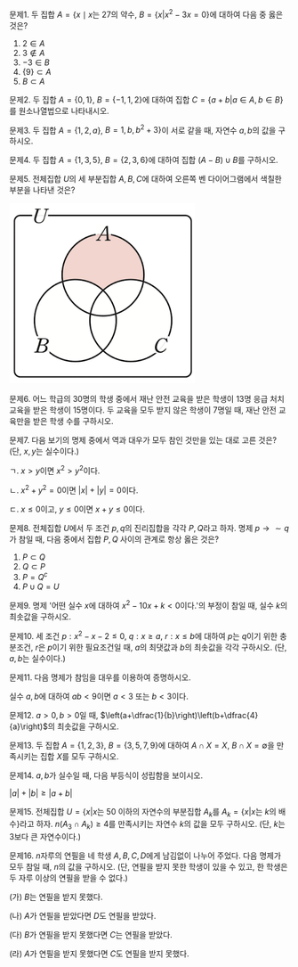 

문제1. 두 집합 $A=\lbrace x\mid x\text{는 27의 약수}$, $B=\lbrace x|x^2-3x=0\rbrace$에 대하여 다음 중 옳은 것은?

1. $2\in A$
2. $3\not\in A$
3. $-3\in B$
4. $\lbrace 9\rbrace\subset A$
5. $B\subset A$


문제2. 두 집합 $A=\lbrace 0, 1\rbrace$, $B=\lbrace -1, 1, 2\rbrace$에 대하여 집합 $C=\lbrace a+b|a\in A, b\in B\rbrace$를 원소나열법으로 나타내시오. 


문제3. 두 집합 $A=\lbrace 1, 2, a\rbrace$, $B=1, b, b^2+3\rbrace$이 서로 같을 때, 자연수 $a, b$의 값을 구하시오. 

문제4. 두 집합 $A=\lbrace 1, 3, 5\rbrace$, $B=\lbrace 2, 3, 6\rbrace$에 대하여 집합 $(A-B)\cup B$를 구하시오. 

문제5. 전체집합 $U$의 세 부분집합 $A, B, C$에 대하여 오른쪽 벤 다이어그램에서 색칠한 부분을 나타낸 것은?

![](Pasted%20image%2020250804000043.png)

문제6. 어느 학급의 30명의 학생 중에서 재난 안전 교육을 받은 학생이 13명 응급 처치 교육을 받은 학생이 15명이다. 두 교육을 모두 받지 않은 학생이 7명일 때, 재난 안전 교육만을 받은 학생 수를 구하시오. 



문제7. 다음 보기의 명제 중에서 역과 대우가 모두 참인 것만을 있는 대로 고른 것은? (단, $x,y$는 실수이다.)

ㄱ. $x>y$이면 $x^2>y^2$이다.

ㄴ. $x^2+y^2=0$이면 $\lvert x\rvert+\lvert y\rvert=0$이다.

ㄷ. $x\leq 0$이고, $y\leq 0$이면 $x+y\leq{0}$이다.



문제8. 전체집합 $U$에서 두 조건 $p, q$의 진리집합을 각각 $P, Q$라고 하자. 명제 $p\longrightarrow \sim q$가 참일 때, 다음 중에서 집합 $P, Q$ 사이의 관계로 항상 옳은 것은?

1. $P\subset Q$
2. $Q\subset P$
3. $P=Q^c$
4. $P\cup Q=U$

문제9. 명제 '어떤 실수 $x$에 대하여 $x^2-10x+k<0$이다.'의 부정이 참일 때, 실수 $k$의 최솟값을 구하시오. 



문제10. 세 조건 $p:x^2-x-2\leq 0$, $q:x\geq a$, $r:x\leq b$에 대하여 $p$는 $q$이기 위한 충분조건, $r$은 $p$이기 위한 필요조건일 때, $a$의 최댓값과 $b$의 최솟값을 각각 구하시오. (단, $a, b$는 실수이다.)


문제11. 다음 명제가 참임을 대우를 이용하여 증명하시오. 

실수 $a, b$에 대하여 $ab<9$이면 $a<3$ 또는 $b<3$이다.



문제12. $a>0, b>0$일 때, $\left(a+\dfrac{1}{b}\right)\left(b+\dfrac{4}{a}\right)$의 최솟값을 구하시오. 



문제13. 두 집합 $A=\lbrace 1, 2, 3\rbrace$, $B=\lbrace 3, 5, 7, 9\rbrace$에 대하여 $A\cap X=X$, $B\cap X=\emptyset$을 만족시키는 집합 $X$를 모두 구하시오. 



문제14. $a, b$가 실수일 때, 다음 부등식이 성립함을 보이시오. 

$\lvert a\rvert+\lvert b\rvert\geq \lvert a+b\rvert$



문제15. 전체집합 $U=\lbrace x|x\text{는 50 이하의 자연수}$의 부분집합 $A_k$를 $A_k=\lbrace x|x\text{는 }k\text{의 배수}\rbrace$라고 하자. $n(A_3\cap A_k)\geq 4$를 만족시키는 자연수 $k$의 값을 모두 구하시오. (단, $k$는 $3$보다 큰 자연수이다.)



문제16. $n$자루의 연필을 네 학생 $A, B, C, D$에게 남김없이 나누어 주었다. 다음 명제가 모두 참일 때, $n$의 값을 구하시오. (단, 연필을 받지 못한 학생이 있을 수 있고, 한 학생은 두 자루 이상의 연필을 받을 수 없다.)

(가) $B$는 연필을 받지 못했다.

(나) $A$가 연필을 받았다면 $D$도 연필을 받았다.

(다) $B$가 연필을 받지 못했다면 $C$는 연필을 받았다.

(라) $A$가 연필을 받지 못했다면 $C$도 연필을 받지 못했다.


